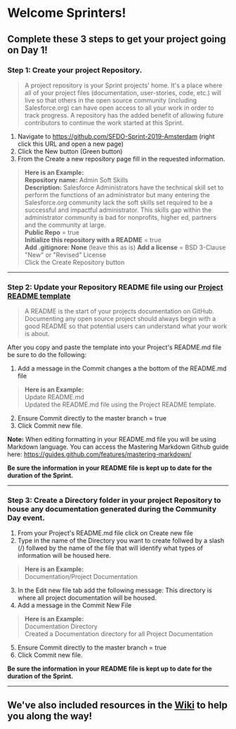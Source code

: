 # Welcome Sprinters!

## Complete these 3 steps to get your project going on Day 1!

### Step 1: Create your project Repository.
> A project repository is your Sprint projects' home. It's a place where all of your project files (documentation, user-stories, code, etc.) will live so that others in the open source community (including Salesforce.org) can have open access to all your work in order to track progress. A repository has the added benefit of allowing future contributors to continue the work started at this Sprint.

1. Navigate to https://github.com/SFDO-Sprint-2019-Amsterdam (right click this URL and open a new page)
2. Click the New button (Green button)
3. From the Create a new repository page fill in the requested information.

> __Here is an Example:__<br>
> __Repository name:__ Admin Soft Skills<br>
> __Description:__ Salesforce Administrators have the technical skill set to perform the functions of an administrator but many entering the Salesforce.org community lack the soft skills set required to be a successful and impactful administrator. This skills gap within the administrator community is bad for nonprofits, higher ed, partners and the community at large. <br>
> __Public Repo__ = true<br>
> __Initialize this repository with a README__ = true<br>
> __Add .gitignore: None__ (leave this as is)
> __Add a license__ = BSD 3-Clause "New" or "Revised" License <br>
> Click the Create Repository button<br>
***

### Step 2: Update your Repository README file using our [Project README template](https://github.com/SFDO-Sprint-2019-Amsterdam/Welcome/wiki/Project-README-template)
> A README is the start of your projects documentation on GitHub. Documenting any open source project should always begin with a good README so that potential users can understand what your work is about.

After you copy and paste the template into your Project's README.md file be sure to do the following:

1. Add a message in the Commit changes a the bottom of the README.md file
> __Here is an Example:__<br>
> Update README.md <br>
> Updated the README.md file using the Project README template.
2. Ensure Commit directly to the master branch = true
3. Click Commit new file.

__Note:__ When editing formatting in your README.md file you will be using Markdown language. You can access the Mastering Markdown Github guide here: https://guides.github.com/features/mastering-markdown/

__Be sure the information in your README file is kept up to date for the duration of the Sprint.__
***

### Step 3: Create a Directory folder in your project Repository to house any documentation generated during the Community Day event.
1. From your Project's README.md file click on Create new file
2. Type in the name of the Directory you want to create follwed by a slash (/) follwed by the name of the file that will identify what types of information will be housed here.
> __Here is an Example:__<br>
> Documentation/Project Documentation
3. In the Edit new file tab add the following message: This directory is where all project documentation will be housed.
4. Add a message in the Commit New File
> __Here is an Example:__<br>
> Documentation Directory <br>
> Created a Documentation directory for all Project Documentation
5. Ensure Commit directly to the master branch = true
6. Click Commit new file.

__Be sure the information in your README file is kept up to date for the duration of the Sprint.__
***

## We've also included resources in the [Wiki](https://github.com/SFDO-Sprint-2019-Amsterdam/Welcome/wiki) to help you along the way!
